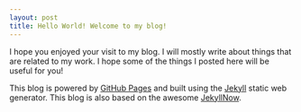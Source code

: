 ```yaml
---
layout: post
title: Hello World! Welcome to my blog!
---
```


I hope you enjoyed your visit to my blog.
I will mostly write about things that are related to my work.
I hope some of the things I posted here will be useful for you!

This blog is powered by [GitHub Pages](https://pages.github.com/) and built using the [Jekyll](http://jekyllrb.com/) static web generator.
This blog is also based on the awesome [JekyllNow](https://github.com/barryclark/jekyll-now).